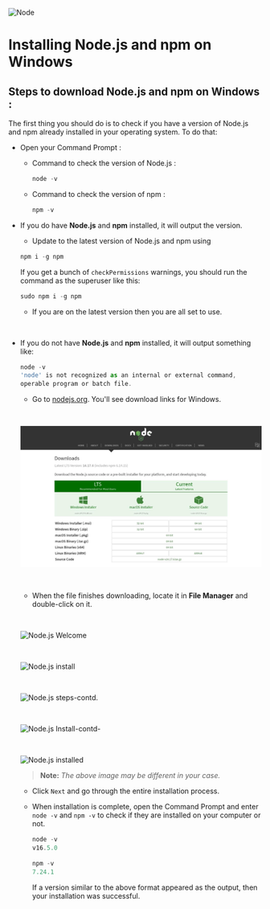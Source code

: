 ![Node](https://cdn.shopygen.com/wp-content/uploads/2017/03/Why-Genstore-2.gif)


# **Installing Node.js and npm on Windows**

## **Steps to download Node.js and npm on Windows :**

The first thing you should do is to check if you have a version of Node.js and npm already installed in your operating system. To do that: 

   - Open your Command Prompt :
     - Command to check the version of Node.js : 
       
       ```js
       node -v
       ```  
     
     - Command to check the version of npm :
       
       ```js
       npm -v
       ```

  - If you do have **Node.js** and **npm** installed, it will output the version.
  
    - Update to the latest version of Node.js and npm using 
    
    ```js 
    npm i -g npm
    ```
    If you get a bunch of `checkPermissions` warnings, you should run the command as the superuser like this:
    
    ```js
    sudo npm i -g npm
    ```  

    - If you are on the latest version then you are all set to use.

<p>&nbsp;</p>

- If you do not have **Node.js** and **npm** installed, it will output something like:

    ```js
    node -v
    'node' is not recognized as an internal or external command,
    operable program or batch file.
    ```

    - Go to [nodejs.org](https://nodejs.org/en/). You'll see download links for Windows.

    <p>&nbsp</p

    ![Node-js Download](https://github.com/GyaniRoman23/images/blob/main/nodejs-org-en-download-.jpg?raw=true)

    <p>&nbsp</p>

    - When the file finishes downloading, locate it in **File Manager** and double-click on it.

    <p>&nbsp</p

    ![Node.js Welcome](https://cdn.guru99.com/images/NodeJS/010716_0458_DownloadIns3.png)
    
    <p>&nbsp</p

    ![Node.js install](https://cdn.guru99.com/images/NodeJS/010716_0458_DownloadIns5.png)

    <p>&nbsp</p

    ![Node.js steps-contd.](https://cdn.guru99.com/images/NodeJS/010716_0458_DownloadIns6.png)

    <p>&nbsp</p>

    ![Node.js Install-contd-](https://cdn.guru99.com/images/NodeJS/010716_0458_DownloadIns7.png)

    <p>&nbsp</p>

    ![Node.js installed](https://cdn.guru99.com/images/NodeJS/010716_0458_DownloadIns8.png)

    > **Note:** *The above image may be different in your case.*

    - Click `Next` and go through the entire installation process.

    - When installation is complete, open the Command Prompt and enter `node -v` and `npm -v` to check if they are installed on your computer or not.

        ```js
        node -v
        v16.5.0
        ```
        ```js
        npm -v
        7.24.1
        ```

        If a version similar to the above format appeared as the output, then your installation was successful.
